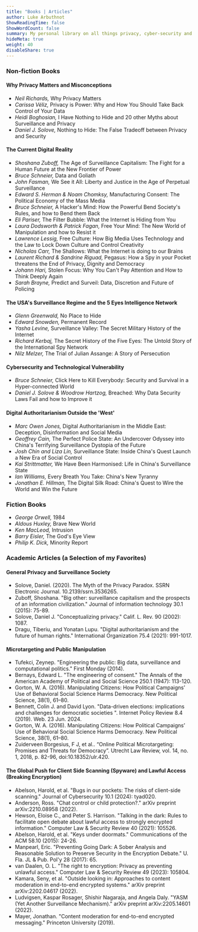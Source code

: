 ```yaml
---
title: "Books | Articles"
author: Luke Arbuthnot
ShowReadingTime: false
ShowWordCount: false
summary: My personal library on all things privacy, cyber-security and our digital world.
hideMeta: true
weight: 40
disableShare: true
---
```


### Non-fiction Books

#### Why Privacy Matters and Misconceptions

- *Neil Richards,* Why Privacy Matters
- *Carissa Véliz,* Privacy is Power: Why and How You Should Take Back Control of Your Data
- *Heidi Boghosian,* I Have Nothing to Hide and 20 other Myths about Surveillance and Privacy
- *Daniel J. Solove,* Nothing to Hide: The False Tradeoff between Privacy and Security

#### The Current Digital Reality

- *Shoshana Zuboff,* The Age of Surveillance Capitalism: The Fight for a Human Future at the New Frontier of Power
- *Bruce Schneier,* Data and Goliath
- *John Fasman,* We See it All: Liberty and Justice in the Age of Perpetual Surveillance
- *Edward S. Herman & Noam Chomksy,* Manufacturing Consent: The Political Economy of the Mass Media
- *Bruce Schneier,* A Hacker's Mind: How the Powerful Bend Society's Rules, and how to Bend them Back
- *Eli Pariser,* The Filter Bubble: What the Internet is Hiding from You
- *Laura Dodsworth & Patrick Fagan,* Free Your Mind: The New World of Manipulation and how to Resist it
- *Lawrence Lessig,* Free Culture: How Big Media Uses Technology and the Law to Lock Down Culture and Control Creativity
- *Nicholas Carr,* The Shallows: What the Internet is doing to our Brains
- *Laurent Richard & Sandrine Riguad,* Pegasus: How a Spy in your Pocket threatens the End of Privacy, Dignity and Democracy
- *Johann Hari,* Stolen Focus: Why You Can't Pay Attention and How to Think Deeply Again
- *Sarah Brayne,* Predict and Surveil: Data, Discretion and Future of Policing

#### The USA's Surveillance Regime and the 5 Eyes Intelligence Network

- *Glenn Greenwald,* No Place to Hide
- *Edward Snowden,* Permanent Record
- *Yasha Levine,* Surveillance Valley: The Secret Military History of the Internet
- *Richard Kerbaj,* The Secret History of the Five Eyes: The Untold Story of the International Spy Network
- *Nilz Melzer,* The Trial of Julian Assange: A Story of Persecution

#### Cybersecurity and Technological Vulnerability

- *Bruce Schneier,* Click Here to Kill Everybody: Security and Survival in a Hyper-connected World
- *Daniel J. Solove & Woodrow Hartzog,* Breached: Why Data Security Laws Fail and how to Improve it

#### Digital Authoritarianism Outside the 'West'

- *Marc Owen Jones,* Digital Authoritarianism in the Middle East: Deception, Disinformation and Social Media
- *Geoffrey Cain,* The Perfect Police State: An Undercover Odyssey into China's Terrifying Surveillance Dystopia of the Future
- *Josh Chin and Liza Lin,* Surveillance State: Inside China's Quest Launch a New Era of Social Control
- *Kai Strittmatter,* We Have Been Harmonised: Life in China's Surveillance State
- *Ian Williams,* Every Breath You Take: China's New Tyranny
- *Jonathan E. Hillman,* The Digital Silk Road: China's Quest to Wire the World and Win the Future

### Fiction Books 

- *George Orwell,* 1984
- *Aldous Huxley,* Brave New World
- *Ken MacLeod,* Intrusion 
- *Barry Eisler,* The God's Eye View
- *Philip K. Dick,* Minority Report

### Academic Articles (a Selection of my Favorites)

#### General Privacy and Surveillance Society

- Solove, Daniel. (2020). The Myth of the Privacy Paradox. SSRN Electronic Journal. 10.2139/ssrn.3536265. 
- Zuboff, Shoshana. "Big other: surveillance capitalism and the prospects of an information civilization." Journal of information technology 30.1 (2015): 75-89.
- Solove, Daniel J. "Conceptualizing privacy." Calif. L. Rev. 90 (2002): 1087.
- Dragu, Tiberiu, and Yonatan Lupu. "Digital authoritarianism and the future of human rights." International Organization 75.4 (2021): 991-1017.

#### Microtargeting and Public Manipulation

- Tufekci, Zeynep. "Engineering the public: Big data, surveillance and computational politics." First Monday (2014).
- Bernays, Edward L. "The engineering of consent." The Annals of the American Academy of Political and Social Science 250.1 (1947): 113-120.
- Gorton, W. A. (2016). Manipulating Citizens: How Political Campaigns’ Use of Behavioral Social Science Harms Democracy. New Political Science, 38(1), 61–80. 
- Bennett, Colin J. and David Lyon. "Data-driven elections: implications and challenges for democratic societies  ". Internet Policy Review 8.4 (2019). Web. 23 Jun. 2024.
- Gorton, W. A. (2016). Manipulating Citizens: How Political Campaigns’ Use of Behavioral Social Science Harms Democracy. New Political Science, 38(1), 61–80.
- Zuiderveen Borgesius, F J, et al.. “Online Political Microtargeting: Promises and Threats for Democracy”. Utrecht Law Review, vol. 14, no. 1, 2018, p. 82-96, doi:10.18352/ulr.420.

#### The Global Push for Client Side Scanning (Spyware) and Lawful Access (Breaking Encryption)

- Abelson, Harold, et al. "Bugs in our pockets: The risks of client-side scanning." Journal of Cybersecurity 10.1 (2024): tyad020.
- Anderson, Ross. "Chat control or child protection?." arXiv preprint arXiv:2210.08958 (2022).
- Hewson, Eloise C., and Peter S. Harrison. "Talking in the dark: Rules to facilitate open debate about lawful access to strongly encrypted information." Computer Law & Security Review 40 (2021): 105526.
- Abelson, Harold, et al. "Keys under doormats." Communications of the ACM 58.10 (2015): 24-26.
- Manpearl, Eric. "Preventing Going Dark: A Sober Analysis and Reasonable Solution to Preserve Security in the Encryption Debate." U. Fla. JL & Pub. Pol'y 28 (2017): 65.
- van Daalen, O. L. "The right to encryption: Privacy as preventing unlawful access." Computer Law & Security Review 49 (2023): 105804.
- Kamara, Seny, et al. "Outside looking in: Approaches to content moderation in end-to-end encrypted systems." arXiv preprint arXiv:2202.04617 (2022).
- Ludvigsen, Kaspar Rosager, Shishir Nagaraja, and Angela Daly. "YASM (Yet Another Surveillance Mechanism)." arXiv preprint arXiv:2205.14601 (2022).
- Mayer, Jonathan. "Content moderation for end-to-end encrypted messaging." Princeton University (2019).